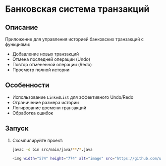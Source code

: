 # Банковская система транзакций

## Описание
Приложение для управления историей банковских транзакций с функциями:
- Добавление новых транзакций
- Отмена последней операции (Undo)
- Повтор отмененной операции (Redo)
- Просмотр полной истории

## Особенности
- Использование `LinkedList` для эффективного Undo/Redo
- Ограничение размера истории
- Логирование времени транзакций
- Обработка ошибок

## Запуск
1. Скомпилируйте проект:
   ```bash
   javac -d bin src/main/java/**/*.java

   <img width="574" height="774" alt="image" src="https://github.com/user-attachments/assets/c3184653-fc12-4aa6-9494-9f33fa5c8c07" />
